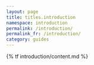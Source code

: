 ```yaml
---
layout: page
title: titles.introduction
namespace: introduction
permalink: /introduction/
permalink_fr: /introduction/
category: guides
---
```


{% tf introduction/content.md %}

